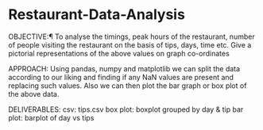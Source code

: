 # Restaurant-Data-Analysis

OBJECTIVE:¶
To analyse the timings, peak hours of the restaurant, number of people visiting the restaurant on the basis of tips, days, time etc. Give a pictorial representations of the above values on graph co-ordinates

APPROACH:
Using pandas, numpy and matplotlib we can split the data according to our liking and finding if any NaN values are present and replacing such values. Also we can then plot the bar graph or box plot of the above data.

DELIVERABLES:
csv: tips.csv
box plot: boxplot grouped by day & tip
bar plot: barplot of day vs tips
